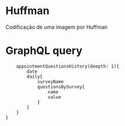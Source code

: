 # Huffman
Codificação de uma imagem por Huffman

# GraphQL query

```query{
    appointmentQuestionsHistory(deepth: 1){
        date
        daily{
            surveyName
            questionsBySurvey{
                name
                value
            }
        }                                                                                                            
    }
}
